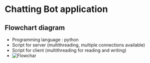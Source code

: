 # Chatting Bot application 

## Flowchart diagram 
  * Programming language : python 
  * Script for server (multithreading, multiple connections available) 
  * Script for client (multithreading for reading and writing) 
  * ![Flowchar](https://drive.google.com/file/d/1PTVlaWeB8lOA070kuQFy9q_TqXNoNAL7)

